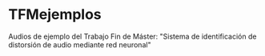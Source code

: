 # TFMejemplos
Audios de ejemplo del Trabajo Fin de Máster: "Sistema de identificación de distorsión de audio mediante red neuronal"
